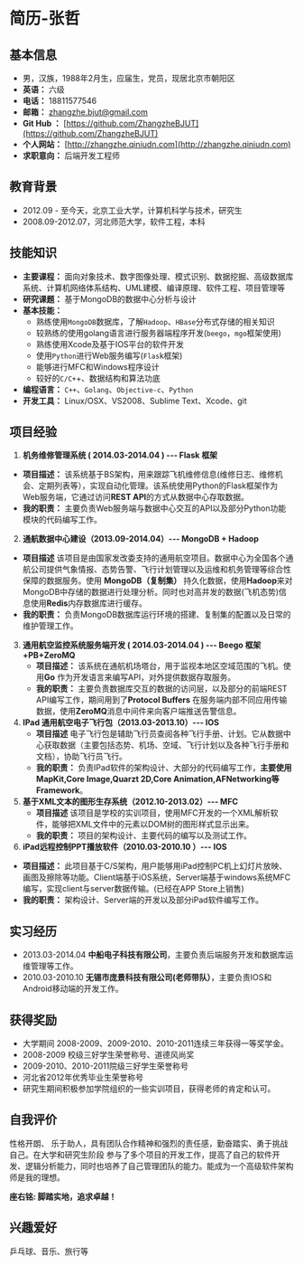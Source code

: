 # 简历-张哲


## 基本信息
* 男，汉族，1988年2月生，应届生，党员，现居北京市朝阳区
* **英语：** 六级
* **电话：** 18811577546
* **邮箱：** zhangzhe.bjut@gmail.com 
* **Git Hub ：** [https://github.com/ZhangzheBJUT](https://github.com/ZhangzheBJUT)
* **个人网站：** [http://zhangzhe.qiniudn.com](http://zhangzhe.qiniudn.com)
* **求职意向：** 后端开发工程师

## 教育背景

* 2012.09 - 至今天，北京工业大学，计算机科学与技术，研究生 
* 2008.09-2012.07，河北师范大学，软件工程，本科

## 技能知识

* **主要课程：** 面向对象技术、数字图像处理、模式识别、数据挖掘、高级数据库系统、计算机网络体系结构、UML建模、编译原理、软件工程、项目管理等
* **研究课题：** 基于MongoDB的数据中心分析与设计
* **基本技能：**
    * 熟练使用`MongoDB`数据库，了解`Hadoop`、`HBase`分布式存储的相关知识
	* 较熟练的使用golang语言进行服务器端程序开发(`beego`，`mgo`框架使用)
	* 熟练使用Xcode及基于IOS平台的软件开发
	* 使用`Python`进行Web服务编写(`Flas`k框架)
	* 能够进行MFC和Windows程序设计
	* 较好的`C/C+`+、数据结构和算法功底
* **编程语言：** `C++`、`Golang`、`Objective-c`、`Python`
* **开发工具：** Linux/OSX、VS2008、Sublime Text、Xcode、git

## 项目经验

1.  **机务维修管理系统 ( 2014.03-2014.04 ) --- Flask 框架** 
   * **项目描述：** 该系统基于BS架构，用来跟踪飞机维修信息(维修日志、维修机会、定期列表等），实现自动化管理。该系统使用Python的Flask框架作为Web服务端，它通过访问**REST API**的方式从数据中心存取数据。
   * **我的职责：** 主要负责Web服务端与数据中心交互的API以及部分Python功能模块的代码编写工作。
2.  **通航数据中心建设（2013.09-2014.04）--- MongoDB + Hadoop** 
   * **项目描述** 该项目是由国家发改委支持的通用航空项目。数据中心为全国各个通航公司提供气象情报、态势告警、飞行计划管理以及运维和机务管理等综合性保障的数据服务。使用 **MongoDB（复制集）** 持久化数据，使用**Hadoop**来对MongoDB中存储的数据进行处理分析。同时也对高并发的数据(飞机态势)信息使用**Redis**内存数据库进行缓存。 
   * **我的职责：** 负责MongoDB数据库运行环境的搭建、复制集的配置以及日常的维护管理工作。
3. **通用航空监控系统服务端开发 ( 2014.03-2014.04 ) --- Beego 框架+PB+ZeroMQ** 
   * **项目描述：** 该系统在通航机场塔台，用于监视本地区空域范围的飞机。使用**Go** 作为开发语言来编写API，对外提供数据存取服务。
   * **我的职责：** 主要负责数据库交互的数据的访问层，以及部分的前端REST API编写工作，期间用到了**Protocol Buffers** 在服务端内部不同应用传输数据，使用**ZeroMQ**消息中间件来向客户端推送告警信息。
4. **IPad 通用航空电子飞行包（2013.03-2013.10）--- IOS** 
   * **项目描述** 电子飞行包是辅助飞行员查阅各种飞行手册、计划。它从数据中心获取数据（主要包括态势、机场、空域、飞行计划以及各种飞行手册和文档），协助飞行员飞行。
   * **我的职责：** 负责IPad软件的架构设计、大部分的代码编写工作，**主要使用MapKit,Core Image,Quarzt 2D,Core Animation,AFNetworking等Framework**。
5. **基于XML文本的图形生存系统（2012.10-2013.02）--- MFC** 
   * **项目描述** 该项目是学校的实训项目，使用MFC开发的一个XML解析软件，能够把XML文件中的元素以DOM树的图形样式显示出来。
   * **我的职责：** 项目的架构设计、主要代码的编写以及测试工作。
6.  **iPad远程控制PPT播放软件（2010.03-2010.10 ）--- IOS** 
   * **项目描述：** 此项目基于C/S架构，用户能够用iPad控制PC机上幻灯片放映、画图及擦除等功能。Client端基于iOS系统，Server端基于windows系统MFC编写，实现client与server数据传输。(已经在APP Store上销售)
   * **我的职责：** 架构设计、Server端的开发以及部分iPad软件编写工作。


## 实习经历

* 2013.03-2014.04 **中船电子科技有限公司**，主要负责后端服务开发和数据库运维管理等工作。
* 2010.03-2010.10 **无锡市庞景科技有限公司(老师带队）**，主要负责IOS和Android移动端的开发工作。


## 获得奖励

* 大学期间 2008-2009、2009-2010、2010-2011连续三年获得一等奖学金。
* 2008-2009 校级三好学生荣誉称号、道德风尚奖
* 2009-2010、2010-2011院级三好学生荣誉称号
* 河北省2012年优秀毕业生荣誉称号
* 研究生期间积极参加学院组织的一些实训项目，获得老师的肯定和认可。

## 自我评价
性格开朗、 乐于助人，具有团队合作精神和强烈的责任感，勤奋踏实、勇于挑战自己。在大学和研究生阶段 参与了多个项目的开发工作，提高了自己的软件开发、逻辑分析能力，同时也培养了自己管理团队的能力。能成为一个高级软件架构师是我的理想。


**座右铭: 脚踏实地，追求卓越！**


## 兴趣爱好
乒乓球、音乐、旅行等









